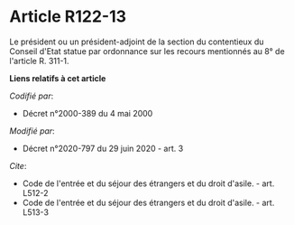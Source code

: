 # Article R122-13

Le président ou un président-adjoint de la section du contentieux du Conseil d'Etat statue par ordonnance sur les recours
mentionnés au 8° de l'article R. 311-1.

**Liens relatifs à cet article**

_Codifié par_:

  - Décret n°2000-389 du 4 mai 2000

_Modifié par_:

  - Décret n°2020-797 du 29 juin 2020 - art. 3

_Cite_:

  - Code de l'entrée et du séjour des étrangers et du droit d'asile. - art. L512-2
  - Code de l'entrée et du séjour des étrangers et du droit d'asile. - art. L513-3
